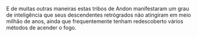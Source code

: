 ﻿E de muitas outras maneiras estas tribos de Andon manifestaram um grau de inteligência que seus descendentes retrógrados não atingiram em meio milhão de anos, ainda que frequentemente tenham redescoberto vários métodos de acender o fogo.